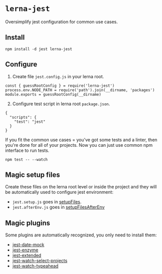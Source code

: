 # `lerna-jest`

Oversimplify jest configuration for common use cases.

## Install

```
npm install -d jest lerna-jest
```

## Configure

1. Create file `jest.config.js` in your lerna root.

```
const { guessRootConfig } = require('lerna-jest')
process.env.NODE_PATH = require('path').join(__dirname, 'packages')
module.exports = guessRootConfig(__dirname)
```

2. Configure test script in lerna root `package.json`.

```
{
  "scripts": {
    "test": "jest"
  }
}
```

If you fit the common use cases = you've got some tests and a linter, then you're done for all of your projects. Now you can just use common npm interface to run tests.

```
npm test -- --watch
```

## Magic setup files

Create these files on the lerna root level or inside the project and they will be automatically used to configure jest environment:

* `jest.setup.js` goes in [setupFiles](https://jestjs.io/docs/en/configuration#setupfiles-array).
* `jest.afterEnv.js` goes in [setupFilesAfterEnv](https://jestjs.io/docs/en/configuration#setupfilesafterenv-array)

## Magic plugins

Some plugins are automatically recognized, you only need to install them:

* [jest-date-mock](https://www.npmjs.com/package/jest-date-mock)
* [jest-enzyme](https://www.npmjs.com/package/jest-enzyme)
* [jest-extended](https://www.npmjs.com/package/jest-extended)
* [jest-watch-select-projects](https://www.npmjs.com/package/jest-watch-select-projects)
* [jest-watch-typeahead](https://www.npmjs.com/package/jest-watch-typeahead)
